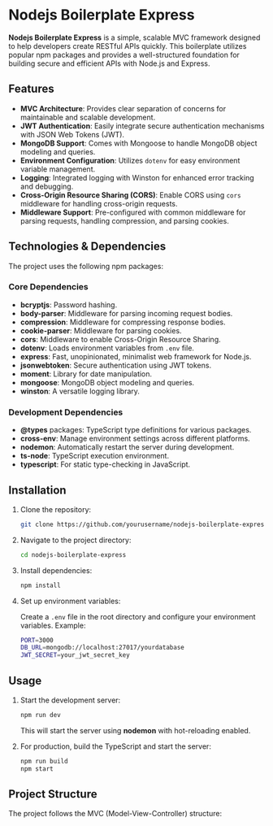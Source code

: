 # Nodejs Boilerplate Express

**Nodejs Boilerplate Express** is a simple, scalable MVC framework designed to help developers create RESTful APIs quickly. This boilerplate utilizes popular npm packages and provides a well-structured foundation for building secure and efficient APIs with Node.js and Express.

## Features

- **MVC Architecture**: Provides clear separation of concerns for maintainable and scalable development.
- **JWT Authentication**: Easily integrate secure authentication mechanisms with JSON Web Tokens (JWT).
- **MongoDB Support**: Comes with Mongoose to handle MongoDB object modeling and queries.
- **Environment Configuration**: Utilizes `dotenv` for easy environment variable management.
- **Logging**: Integrated logging with Winston for enhanced error tracking and debugging.
- **Cross-Origin Resource Sharing (CORS)**: Enable CORS using `cors` middleware for handling cross-origin requests.
- **Middleware Support**: Pre-configured with common middleware for parsing requests, handling compression, and parsing cookies.

## Technologies & Dependencies

The project uses the following npm packages:

### Core Dependencies
- **bcryptjs**: Password hashing.
- **body-parser**: Middleware for parsing incoming request bodies.
- **compression**: Middleware for compressing response bodies.
- **cookie-parser**: Middleware for parsing cookies.
- **cors**: Middleware to enable Cross-Origin Resource Sharing.
- **dotenv**: Loads environment variables from `.env` file.
- **express**: Fast, unopinionated, minimalist web framework for Node.js.
- **jsonwebtoken**: Secure authentication using JWT tokens.
- **moment**: Library for date manipulation.
- **mongoose**: MongoDB object modeling and queries.
- **winston**: A versatile logging library.

### Development Dependencies
- **@types** packages: TypeScript type definitions for various packages.
- **cross-env**: Manage environment settings across different platforms.
- **nodemon**: Automatically restart the server during development.
- **ts-node**: TypeScript execution environment.
- **typescript**: For static type-checking in JavaScript.

## Installation

1. Clone the repository:

    ```bash
    git clone https://github.com/yourusername/nodejs-boilerplate-express.git
    ```

2. Navigate to the project directory:

    ```bash
    cd nodejs-boilerplate-express
    ```

3. Install dependencies:

    ```bash
    npm install
    ```

4. Set up environment variables:

    Create a `.env` file in the root directory and configure your environment variables. Example:
    
    ```bash
    PORT=3000
    DB_URL=mongodb://localhost:27017/yourdatabase
    JWT_SECRET=your_jwt_secret_key
    ```

## Usage

1. Start the development server:

    ```bash
    npm run dev
    ```

    This will start the server using **nodemon** with hot-reloading enabled.

2. For production, build the TypeScript and start the server:

    ```bash
    npm run build
    npm start
    ```

## Project Structure

The project follows the MVC (Model-View-Controller) structure:

